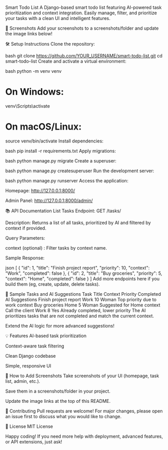 Smart Todo List
A Django-based smart todo list featuring AI-powered task prioritization and context integration.
Easily manage, filter, and prioritize your tasks with a clean UI and intelligent features.

🚀 Screenshots
Add your screenshots to a screenshots/folder and update the image links below!

🛠️ Setup Instructions
Clone the repository:

bash
git clone https://github.com/YOUR_USERNAME/smart-todo-list.git
cd smart-todo-list
Create and activate a virtual environment:

bash
python -m venv venv
# On Windows:
venv\Scripts\activate
# On macOS/Linux:
source venv/bin/activate
Install dependencies:

bash
pip install -r requirements.txt
Apply migrations:

bash
python manage.py migrate
Create a superuser:

bash
python manage.py createsuperuser
Run the development server:

bash
python manage.py runserver
Access the application:

Homepage: http://127.0.0.1:8000/

Admin Panel: http://127.0.0.1:8000/admin/

📚 API Documentation
List Tasks
Endpoint:
GET /tasks/

Description:
Returns a list of all tasks, prioritized by AI and filtered by context if provided.

Query Parameters:

context (optional) : Filter tasks by context name.

Sample Response:

json
[
  {
    "id": 1,
    "title": "Finish project report",
    "priority": 10,
    "context": "Work",
    "completed": false
  },
  {
    "id": 2,
    "title": "Buy groceries",
    "priority": 5,
    "context": "Home",
    "completed": false
  }
]
Add more endpoints here if you build them (eg, create, update, delete tasks).

📝 Sample Tasks and AI Suggestions
Task Title	Context	Priority	Completed	AI Suggestions
Finish project report	Work	10	Woman	Top priority due to work context
Buy groceries	Home	5	Woman	Suggested for Home context
Call the client	Work	8	Yes	Already completed, lower priority
The AI ​​prioritizes tasks that are not completed and match the current context.

Extend the AI ​​logic for more advanced suggestions!

💡 Features
AI-based task prioritization

Context-aware task filtering

Clean Django codebase

Simple, responsive UI

📸 How to Add Screenshots
Take screenshots of your UI (homepage, task list, admin, etc.).

Save them in a screenshots/folder in your project.

Update the image links at the top of this README.

🤖 Contributing
Pull requests are welcome! For major changes, please open an issue first to discuss what you would like to change.

📝 License
MIT License

Happy coding! If you need more help with deployment, advanced features, or API extensions, just ask!

